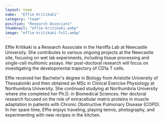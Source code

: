 ```yaml
---
layout: team
name:  "Effie Kritikaki"
category: "team"
position: "Research Associate"
thumbnail: "effie-kritikaki.webp"
image: "effie-kritikaki-full.webp"
---
```

Effie Kritikaki is a Research Associate in the Haniffa Lab at Newcastle University. She contributes to various ongoing projects at the Newcastle site, focusing on wet lab experiments, including tissue processing and single-cell multiomic assays. Her post-doctoral research will focus on investigating the developmental trajectory of CD1a T cells.

Effie received her Bachelor's degree in Biology from Aristotle University of Thessaloniki and then obtained an MSc in Clinical Exercise Physiology at Northumbria University. She continued studying at Northumbria University where she completed her Ph.D. in Biomedical Sciences. Her doctoral research focused on the role of extracellular matrix proteins in muscle adaptation in patients with Chronic Obstructive Pulmonary Disease (COPD).
In her spare time, Effie enjoys traveling, playing tennis, photography, and experimenting with new recipes in the kitchen.